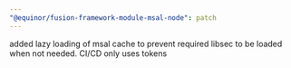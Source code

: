 ```yaml
---
"@equinor/fusion-framework-module-msal-node": patch
---
```


added lazy loading of msal cache to prevent required libsec to be loaded when not needed. CI/CD only uses tokens
